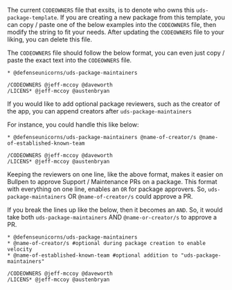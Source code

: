 The current `CODEOWNERS` file that exsits, is to denote who owns this `uds-package-template`. If you are creating a new package from this template, you can copy / paste one of the below examples into the `CODEOWNERS` file, then modify the string to fit your needs. After updating the `CODEOWNERS` file to your liking, you can delete this file. 

The `CODEOWNERS` file should follow the below format, you can even just copy / paste the exact text into the `CODEOWNERS` file. 

```
* @defenseunicorns/uds-package-maintainers

/CODEOWNERS @jeff-mccoy @daveworth 
/LICENS* @jeff-mccoy @austenbryan
```

If you would like to add optional package reviewers, such as the creator of the app, you can append creators after `uds-package-maintainers`

For instance, you could handle this like below: 

```
* @defenseunicorns/uds-package-maintainers @name-of-creator/s @name-of-established-known-team

/CODEOWNERS @jeff-mccoy @daveworth 
/LICENS* @jeff-mccoy @austenbryan
```

Keeping the reviewers on one line, like the above format, makes it easier on Bullpen to approve Support / Maintenance PRs on a package. 
This format with everything on one line, enables an `OR` for package approvers. So, `uds-package-maintainers` OR `@name-of-creator/s` could approve a PR. 


If you break the lines up like the below, then it becomes an `AND`. So, it would take both `uds-package-maintainers` AND `@name-or-creator/s` to approve a PR. 

```
* @defenseunicorns/uds-package-maintainers
* @name-of-creator/s #optional during package creation to enable velocity
* @name-of-established-known-team #optional addition to "uds-package-maintainers"

/CODEOWNERS @jeff-mccoy @daveworth 
/LICENS* @jeff-mccoy @austenbryan
```